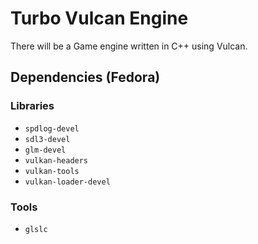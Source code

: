# Turbo Vulcan Engine

There will be a Game engine written in C++ using Vulcan.

## Dependencies (Fedora)

### Libraries
* `spdlog-devel`
* `sdl3-devel`
* `glm-devel`
* `vulkan-headers`
* `vulkan-tools`
* `vulkan-loader-devel`

### Tools
* `glslc`



